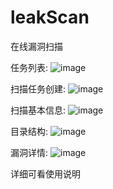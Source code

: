 leakScan
========

在线漏洞扫描

任务列表:
![image](https://github.com/Skycrab/leakScan/blob/master/screenshot/task.png)

扫描任务创建:
![image](https://github.com/Skycrab/leakScan/blob/master/screenshot/create.jpg)

扫描基本信息:
![image](https://github.com/Skycrab/leakScan/blob/master/screenshot/datail.png)

目录结构:
![image](https://github.com/Skycrab/leakScan/blob/master/screenshot/tree.png)

漏洞详情:
![image](https://github.com/Skycrab/leakScan/blob/master/screenshot/vul.png)

详细可看使用说明
